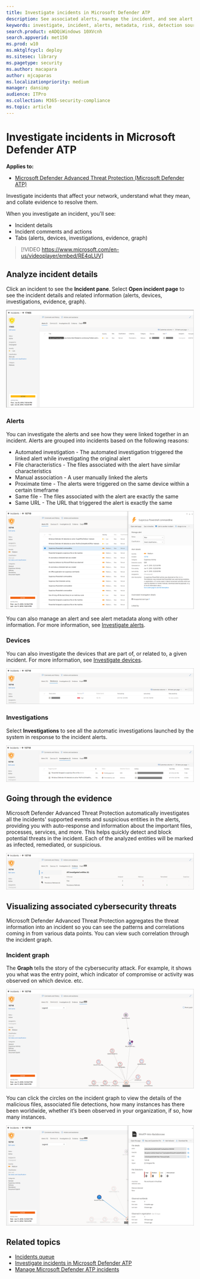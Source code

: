 ```yaml
---
title: Investigate incidents in Microsoft Defender ATP
description: See associated alerts, manage the incident, and see alert metadata to help you investigate an incident
keywords: investigate, incident, alerts, metadata, risk, detection source, affected devices, patterns, correlation
search.product: eADQiWindows 10XVcnh
search.appverid: met150
ms.prod: w10
ms.mktglfcycl: deploy
ms.sitesec: library
ms.pagetype: security
ms.author: macapara
author: mjcaparas
ms.localizationpriority: medium
manager: dansimp
audience: ITPro
ms.collection: M365-security-compliance
ms.topic: article
---
```


# Investigate incidents in Microsoft Defender ATP

**Applies to:**
- [Microsoft Defender Advanced Threat Protection (Microsoft Defender ATP)](https://go.microsoft.com/fwlink/p/?linkid=2069559)


Investigate incidents that affect your network, understand what they mean, and collate evidence to resolve them.

When you investigate an incident, you'll see:
- Incident details
- Incident comments and actions
- Tabs (alerts, devices, investigations, evidence, graph)

> [!VIDEO https://www.microsoft.com/en-us/videoplayer/embed/RE4qLUV]


## Analyze incident details
Click an incident to see the **Incident pane**. Select **Open incident page** to see the incident details and related information (alerts, devices, investigations, evidence, graph).

![Image of incident details](images/atp-incident-details.png)

### Alerts
You can investigate the alerts and see how they were linked together in an incident.
Alerts are grouped into incidents based on the following reasons:
- Automated investigation - The automated investigation triggered the linked alert while investigating the original alert
- File characteristics - The files associated with the alert have similar characteristics
- Manual association - A user manually linked the alerts
- Proximate time - The alerts were triggered on the same device within a certain timeframe
- Same file - The files associated with the alert are exactly the same
- Same URL - The URL that triggered the alert is exactly the same

![Image of alerts tab with incident details page showing the reasons the alerts were linked together in that incident](images/atp-incidents-alerts-reason.png)

You can also manage an alert and see alert metadata along with other information. For more information, see [Investigate alerts](investigate-alerts.md).

### Devices
You can also investigate the devices that are part of, or related to, a given incident. For more information, see [Investigate devices](investigate-machines.md).

![Image of devices tab in incident details page](images/atp-incident-device-tab.png)

### Investigations
Select **Investigations** to see all the automatic investigations launched by the system in response to the incident alerts.

![Image of investigations tab in incident details page](images/atp-incident-investigations-tab.png)

## Going through the evidence
Microsoft Defender Advanced Threat Protection automatically investigates all the incidents' supported events and suspicious entities in the alerts, providing you with auto-response and information about the important files, processes, services, and more. This helps quickly detect and block potential threats in the incident.
Each of the analyzed entities will be marked as infected, remediated, or suspicious.

![Image of evidence tab in incident details page](images/atp-incident-evidence-tab.png)

## Visualizing associated cybersecurity threats
Microsoft Defender Advanced Threat Protection aggregates the threat information into an incident so you can see the patterns and correlations coming in from various data points. You can view such correlation through the incident graph.

### Incident graph
The **Graph** tells the story of the cybersecurity attack. For example, it shows you what was the entry point, which indicator of compromise or activity was observed on which device. etc.

![Image of the incident graph](images/atp-incident-graph-tab.png)

You can click the circles on the incident graph to view the details of the malicious files, associated file detections, how many instances has there been worldwide, whether it’s been observed in your organization, if so, how many instances.

![Image of incident details](images/atp-incident-graph-details.png)

## Related topics
- [Incidents queue](https://docs.microsoft.com/windows/security/threat-protection/microsoft-defender-atp/view-incidents-queue)
- [Investigate incidents in Microsoft Defender ATP](https://docs.microsoft.com/windows/security/threat-protection/microsoft-defender-atp/investigate-incidents)
- [Manage Microsoft Defender ATP incidents](https://docs.microsoft.com/windows/security/threat-protection/microsoft-defender-atp/manage-incidents)
